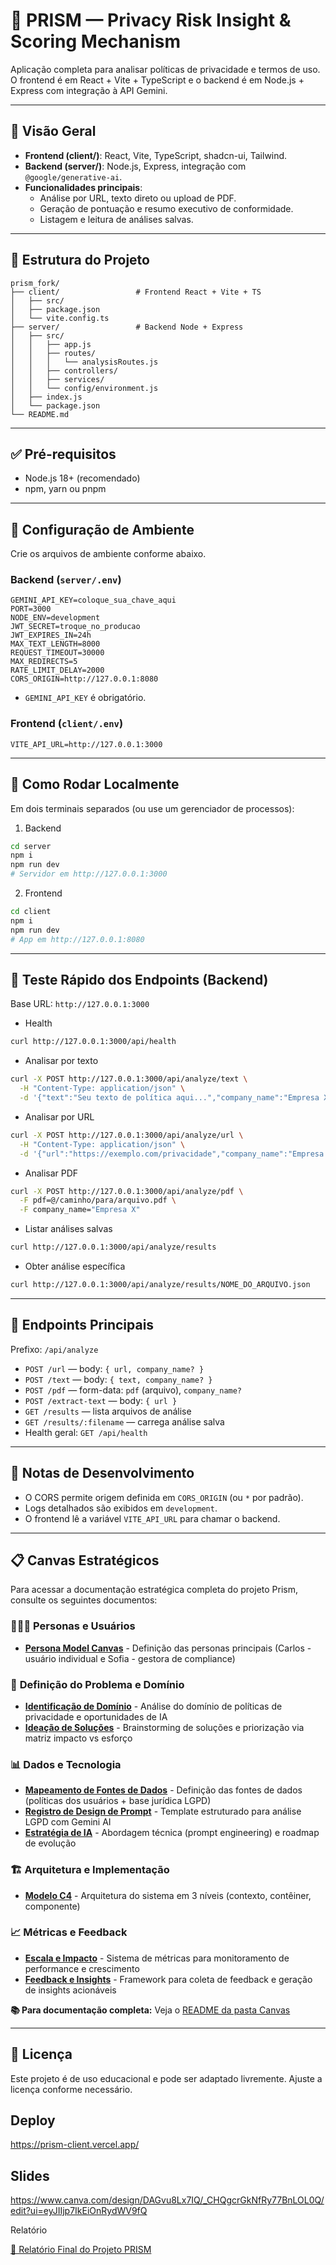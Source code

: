 # 🔐 PRISM — Privacy Risk Insight & Scoring Mechanism

Aplicação completa para analisar políticas de privacidade e termos de uso. O frontend é em React + Vite + TypeScript e o backend é em Node.js + Express com integração à API Gemini.

---

## 📘 Visão Geral

- **Frontend (client/)**: React, Vite, TypeScript, shadcn-ui, Tailwind.
- **Backend (server/)**: Node.js, Express, integração com `@google/generative-ai`.
- **Funcionalidades principais**:
  - Análise por URL, texto direto ou upload de PDF.
  - Geração de pontuação e resumo executivo de conformidade.
  - Listagem e leitura de análises salvas.

---

## 📂 Estrutura do Projeto

```
prism_fork/
├── client/                 # Frontend React + Vite + TS
│   ├── src/
│   ├── package.json
│   └── vite.config.ts
├── server/                 # Backend Node + Express
│   ├── src/
│   │   ├── app.js
│   │   ├── routes/
│   │   │   └── analysisRoutes.js
│   │   ├── controllers/
│   │   ├── services/
│   │   └── config/environment.js
│   ├── index.js
│   └── package.json
└── README.md
```

---

## ✅ Pré-requisitos

- Node.js 18+ (recomendado)
- npm, yarn ou pnpm

---

## 🔧 Configuração de Ambiente

Crie os arquivos de ambiente conforme abaixo.

### Backend (`server/.env`)

```
GEMINI_API_KEY=coloque_sua_chave_aqui
PORT=3000
NODE_ENV=development
JWT_SECRET=troque_no_producao
JWT_EXPIRES_IN=24h
MAX_TEXT_LENGTH=8000
REQUEST_TIMEOUT=30000
MAX_REDIRECTS=5
RATE_LIMIT_DELAY=2000
CORS_ORIGIN=http://127.0.0.1:8080
```

- `GEMINI_API_KEY` é obrigatório.

### Frontend (`client/.env`)

```
VITE_API_URL=http://127.0.0.1:3000
```

---

## 🚀 Como Rodar Localmente

Em dois terminais separados (ou use um gerenciador de processos):

1) Backend

```bash
cd server
npm i
npm run dev
# Servidor em http://127.0.0.1:3000
```

2) Frontend

```bash
cd client
npm i
npm run dev
# App em http://127.0.0.1:8080
```

---

## 🧪 Teste Rápido dos Endpoints (Backend)

Base URL: `http://127.0.0.1:3000`

- Health

```bash
curl http://127.0.0.1:3000/api/health
```

- Analisar por texto

```bash
curl -X POST http://127.0.0.1:3000/api/analyze/text \
  -H "Content-Type: application/json" \
  -d '{"text":"Seu texto de política aqui...","company_name":"Empresa X"}'
```

- Analisar por URL

```bash
curl -X POST http://127.0.0.1:3000/api/analyze/url \
  -H "Content-Type: application/json" \
  -d '{"url":"https://exemplo.com/privacidade","company_name":"Empresa X"}'
```

- Analisar PDF

```bash
curl -X POST http://127.0.0.1:3000/api/analyze/pdf \
  -F pdf=@/caminho/para/arquivo.pdf \
  -F company_name="Empresa X"
```

- Listar análises salvas

```bash
curl http://127.0.0.1:3000/api/analyze/results
```

- Obter análise específica

```bash
curl http://127.0.0.1:3000/api/analyze/results/NOME_DO_ARQUIVO.json
```

---

## 🔗 Endpoints Principais

Prefixo: `/api/analyze`

- `POST /url` — body: `{ url, company_name? }`
- `POST /text` — body: `{ text, company_name? }`
- `POST /pdf` — form-data: `pdf` (arquivo), `company_name?`
- `POST /extract-text` — body: `{ url }`
- `GET /results` — lista arquivos de análise
- `GET /results/:filename` — carrega análise salva
- Health geral: `GET /api/health`

---

## 🧱 Notas de Desenvolvimento

- O CORS permite origem definida em `CORS_ORIGIN` (ou `*` por padrão).
- Logs detalhados são exibidos em `development`.
- O frontend lê a variável `VITE_API_URL` para chamar o backend.

---

## 📋 Canvas Estratégicos

Para acessar a documentação estratégica completa do projeto Prism, consulte os seguintes documentos:

### 🧑‍🤝‍🧑 **Personas e Usuários**
- **[Persona Model Canvas](./canva/persona.md)** - Definição das personas principais (Carlos - usuário individual e Sofia - gestora de compliance)

### 🎯 **Definição do Problema e Domínio**
- **[Identificação de Domínio](./canva/identificacao-de-dominio.md)** - Análise do domínio de políticas de privacidade e oportunidades de IA
- **[Ideação de Soluções](./canva/ideacao-de-solucoes.md)** - Brainstorming de soluções e priorização via matriz impacto vs esforço

### 📊 **Dados e Tecnologia**
- **[Mapeamento de Fontes de Dados](./canva/mapeamento-de-fontes.md)** - Definição das fontes de dados (políticas dos usuários + base jurídica LGPD)
- **[Registro de Design de Prompt](./canva/registro-design-de-prompt.md)** - Template estruturado para análise LGPD com Gemini AI
- **[Estratégia de IA](./canva/registro-de-estrategia.md)** - Abordagem técnica (prompt engineering) e roadmap de evolução

### 🏗️ **Arquitetura e Implementação**
- **[Modelo C4](./canva/c4-model.md)** - Arquitetura do sistema em 3 níveis (contexto, contêiner, componente)

### 📈 **Métricas e Feedback**
- **[Escala e Impacto](./canva/escala-de-impacto.md)** - Sistema de métricas para monitoramento de performance e crescimento
- **[Feedback e Insights](./canva/feedback-insights.md)** - Framework para coleta de feedback e geração de insights acionáveis

**📚 Para documentação completa:** Veja o [README da pasta Canvas](./canva/README.md)

---

## 📄 Licença

Este projeto é de uso educacional e pode ser adaptado livremente. Ajuste a licença conforme necessário.

## Deploy

https://prism-client.vercel.app/

## Slides

https://www.canva.com/design/DAGvu8Lx7IQ/_CHQgcrGkNfRy77BnLOL0Q/edit?ui=eyJIIjp7IkEiOnRydWV9fQ

Relatório

[📄 Relatório Final do Projeto PRISM](https://github.com/clarabarretto/prism/raw/main/Relato%CC%81rio%20Final%20do%20Projeto%20PRISM.pdf)


